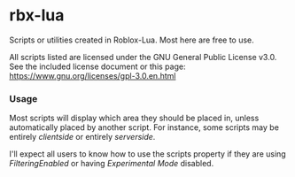# rbx-lua
Scripts or utilities created in Roblox-Lua. Most here are free to use.

All scripts listed are licensed under the GNU General Public License v3.0. See the included license document or this page:
https://www.gnu.org/licenses/gpl-3.0.en.html

### Usage
Most scripts will display which area they should be placed in, unless automatically placed by another script.
For instance, some scripts may be entirely _clientside_ or entirely _serverside_.

I'll expect all users to know how to use the scripts property if they are using _FilteringEnabled_ or having _Experimental Mode_ disabled.
